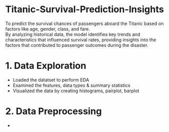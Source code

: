 # Titanic-Survival-Prediction-Insights
To predict the survival chances of passengers aboard the Titanic based on factors like age, gender, class, and fare.
</br>
By analyzing historical data, the model identifies key trends and characteristics that influenced survival rates, providing insights into the factors that contributed to passenger outcomes during the disaster.
</br>

# 1. Data Exploration
* Loaded the datatset to perform EDA
* Examined the features, data types & summary statistics
* Visualized the data by creating histograms, pairplot, barplot

# 2. Data Preprocessing
* 
